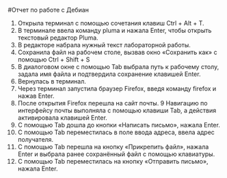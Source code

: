 #Отчет по работе c Дебиан
1) Открыла терминал с помощью сочетания клавиш Ctrl + Alt + T.
2) В терминале ввела команду pluma и нажала Enter, чтобы открыть текстовый редактор Pluma.
3) В редакторе набрала нужный текст лабораторной работы.
4) Сохранила файл на рабочем столе, вызвав окно «Сохранить как» с помощью Ctrl + Shift + S
5) В диалоговом окне с помощью Tab выбрала путь к рабочему столу, задала имя файла и подтвердила сохранение клавишей Enter.
6) Вернулась в терминал.
7) Через терминал запустила браузер Firefox, введя команду firefox и нажав Enter.
8) После открытия Firefox перешла на сайт почты.
9 Навигацию по интерфейсу почты выполняла с помощью клавиши Tab, а действия активировала клавишей Enter.
10) С помощью Tab дошла до кнопки «Написать письмо», нажала Enter.
11) С помощью Tab переместилась в поле ввода адреса, ввела адрес получателя.
12) С помощью Tab перешла на кнопку «Прикрепить файл», нажала Enter и выбрала ранее сохранённый файл с помощью клавиатуры.
13) С помощью Tab переместилась на кнопку «Отправить письмо», нажала Enter.
